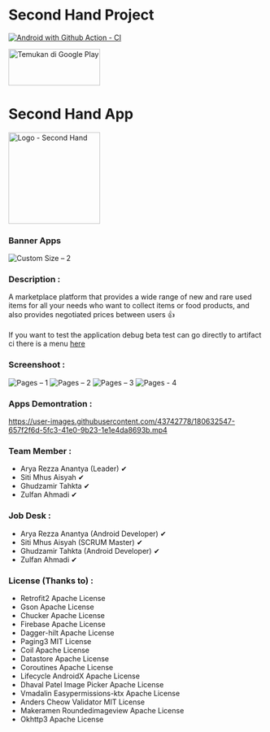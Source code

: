 # Second Hand Project
[![Android with Github Action - CI](https://github.com/anantyan/SecondHand/actions/workflows/ci.yml/badge.svg?branch=main)](https://github.com/anantyan/SecondHand/actions/workflows/ci.yml)

<a href='https://play.google.com/store/apps/details?id=id.co.binar.secondhand&pcampaignid=pcampaignidMKT-Other-global-all-co-prtnr-py-PartBadge-Mar2515-1'>
  <img alt='Temukan di Google Play' width="180" height="72" src='https://play.google.com/intl/id/badges/static/images/badges/id_badge_web_generic.png'/>
</a>

# Second Hand App
<img alt='Logo - Second Hand' width="180" height="180" src='https://user-images.githubusercontent.com/43742778/179236694-b1007e5b-2405-4038-b3c2-8cad56d3535b.png'/>

### Banner Apps
![Custom Size – 2](https://user-images.githubusercontent.com/43742778/180656934-39910bd4-51c3-4d56-a215-eb787bc9cdda.png)

### Description :
A marketplace platform that provides a wide range of new and rare used items for all your needs who want to collect items or food products, and also provides negotiated prices between users 👍 <br> <br>
If you want to test the application debug beta test can go directly to artifact ci there is a menu <a href='https://github.com/anantyan/SecondHand/actions/'>here</a>

### Screenshoot :
![Pages – 1](https://user-images.githubusercontent.com/43742778/180657696-8ba9aa0e-f98f-48ca-b6f3-7789f1906a7e.png)
![Pages – 2](https://user-images.githubusercontent.com/43742778/180657697-26eccce1-9cd3-42bc-8702-d69cd41930e2.png)
![Pages – 3](https://user-images.githubusercontent.com/43742778/180657689-38813b2f-eea7-41a0-9815-954ebf591b6f.png)
![Pages - 4](https://user-images.githubusercontent.com/43742778/180657701-1075b698-3a40-4e1f-b9db-94dde1fdec3a.png)

### Apps Demontration :
https://user-images.githubusercontent.com/43742778/180632547-657f2f6d-5fc3-41e0-9b23-1e1e4da8693b.mp4

### Team Member :
- Arya Rezza Anantya (Leader) ✔
- Siti Mhus Aisyah ✔
- Ghudzamir Tahkta ✔
- Zulfan Ahmadi ✔

### Job Desk :
- Arya Rezza Anantya (Android Developer) ✔
- Siti Mhus Aisyah (SCRUM Master) ✔
- Ghudzamir Tahkta (Android Developer) ✔
- Zulfan Ahmadi ✔

### License (Thanks to) :
- Retrofit2 Apache License
- Gson Apache License
- Chucker Apache License
- Firebase Apache License
- Dagger-hilt Apache License
- Paging3 MIT License
- Coil Apache License
- Datastore Apache License
- Coroutines Apache License
- Lifecycle AndroidX Apache License
- Dhaval Patel Image Picker Apache License
- Vmadalin Easypermissions-ktx Apache License
- Anders Cheow Validator MIT License
- Makeramen Roundedimageview Apache License
- Okhttp3 Apache License
